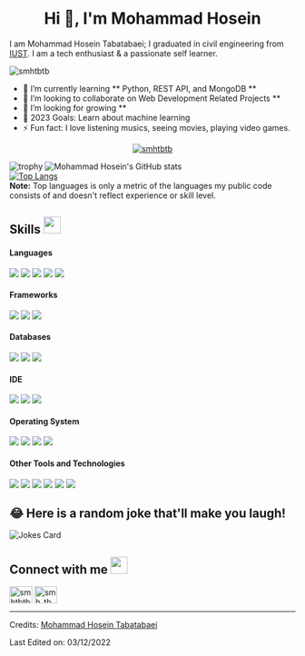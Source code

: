 <h1 align="center">Hi 👋, I'm Mohammad Hosein</h1>

I am Mohammad Hosein Tabatabaei; I graduated in civil engineering from [IUST](http://www.iust.ac.ir/en). I am a tech enthusiast & a passionate self learner.

<p align="left"> <img src="https://komarev.com/ghpvc/?username=HridoyHazard" alt="smhtbtb" /> </p>

- 🌱 I’m currently learning ** Python, REST API, and MongoDB **
- 👯 I’m looking to collaborate on Web Development Related Projects **
- 🤔 I’m looking for growing **
- 🥅 2023 Goals: Learn about machine learning
- ⚡ Fun fact: I love listening musics, seeing movies, playing video games.

<p align="center">
    <a href="https://github.com/smhtbtb/github-readme-streak-stats">
        <img title="🔥 Get streak stats for your profile at git.io/streak-stats" alt="smhtbtb" src="https://github-readme-streak-stats.herokuapp.com/?user=smhtbtb&theme=black-ice&hide_border=true&stroke=0000&background=060A0CD0"/>
    </a>
</p>

![trophy](https://github-profile-trophy.vercel.app/?username=smhtbtb&row=1&no-bg=true)
![Mohammad Hosein's GitHub stats](https://github-readme-stats.vercel.app/api?username=smhtbtb&show_icons=true&count_private=true&theme=great-gatsby) </br>
[![Top Langs](https://github-readme-stats.vercel.app/api/top-langs/?username=smhtbtb&theme=great-gatsby&layout=compact)](https://github.com/smhtbtb)
</br>
<b>Note:</b> Top languages is only a metric of the languages my public code consists of and doesn't reflect experience or skill level.

## Skills <img src="https://media.giphy.com/media/iY8CRBdQXODJSCERIr/giphy.gif" width="30px">&nbsp; 

<h4> Languages </h4>
<span> 
  <img src="https://img.shields.io/badge/python-01DF01?style=for-the-badge&logo=python&logoColor=white">
  <img src="https://img.shields.io/badge/HTML5-E34F26?style=for-the-badge&logo=html5&logoColor=white">
  <img src="https://img.shields.io/badge/CSS3-1572B6?style=for-the-badge&logo=css3&logoColor=white">
  <img src="https://img.shields.io/badge/JavaScript-F7DF1E?style=for-the-badge&logo=javascript&logoColor=black">
  <img src="https://img.shields.io/badge/PHP-777BB4?style=for-the-badge&logo=php&logoColor=white">
</span>

<h4> Frameworks </h4>
<span>
  <img src="https://img.shields.io/badge/Django-0B6121?style=for-the-badge&logo=Django&logoColor=white">
  <img src="https://img.shields.io/badge/Django-0B6121?style=for-the-badge&logo=Django&logoColor=white">
  <img src="https://img.shields.io/badge/Bootstrap-563D7C?style=for-the-badge&logo=bootstrap&logoColor=white">
</span>

<h4> Databases </h4>
<span>
  <img src="https://img.shields.io/badge/MySQL-00000F?style=for-the-badge&logo=mysql&logoColor=white">
  <img src="https://img.shields.io/badge/Flask-D7DF01?style=for-the-badge&logo=flask&logoColor=black">
  <img src="https://img.shields.io/badge/MongoDB-4EA94B?style=for-the-badge&logo=mongodb&logoColor=white">
</span>

<h4> IDE </h4>
<span>
<img src="https://img.shields.io/badge/PyCharm-013ADF?style=for-the-badge&logo=PyCharm&logoColor=white">
<img src="https://img.shields.io/badge/sublime_text-%23575757.svg?&style=for-the-badge&logo=sublime-text&logoColor=important">
<img src="https://img.shields.io/badge/Visual_Studio_Code-0078D4?style=for-the-badge&logo=visual%20studio%20code&logoColor=white">

<h4> Operating System </h4>
<span>
  <img src="https://img.shields.io/badge/Linux-FCC624?style=for-the-badge&logo=linux&logoColor=black">
  <img src="https://img.shields.io/badge/Ubuntu-E95420?style=for-the-badge&logo=ubuntu&logoColor=white">
  <img src="https://img.shields.io/badge/Windows-0078D6?style=for-the-badge&logo=windows&logoColor=white">
  <img src="https://img.shields.io/badge/Android-3DDC84?style=for-the-badge&logo=android&logoColor=white">
</span>

<h4> Other Tools and Technologies </h4>
<span>
  <img src="https://img.shields.io/badge/Git-F05032?style=for-the-badge&logo=git&logoColor=white">
  <img src="https://img.shields.io/badge/Postman-FF6C37?style=for-the-badge&logo=Postman&logoColor=white">
  <img src="https://img.shields.io/badge/Git-F05032?style=for-the-badge&logo=git&logoColor=white">
  <img src="https://img.shields.io/badge/json-5E5C5C?style=for-the-badge&logo=json&logoColor=white">
  <img src="https://img.shields.io/badge/jQuery-0769AD?style=for-the-badge&logo=jquery&logoColor=white">
  <img src="https://img.shields.io/badge/Font_Awesome-339AF0?style=for-the-badge&logo=fontawesome&logoColor=white">
</span>
    
## 😂 Here is a random joke that'll make you laugh!
![Jokes Card](https://readme-jokes.vercel.app/api)

## Connect with me <img src="https://media.giphy.com/media/iY8CRBdQXODJSCERIr/giphy.gif" width="30px">
<a href="https://github.com/smhtbtb" target="blank"><img align="center" src="https://raw.githubusercontent.com/rahuldkjain/github-profile-readme-generator/master/src/images/icons/Social/github.svg" alt="smhtbtb" height="30" width="40" /></a>
<a href="https://t.me/smh_tb" target="blank"><img align="center" src="https://upload.wikimedia.org/wikipedia/commons/8/82/Telegram_logo.svg" alt="smh_tb" height="30" width="40" /></a>
<br>


-----
Credits: [Mohammad Hosein Tabatabaei](https://github.com/smhtbtb)

Last Edited on: 03/12/2022
